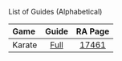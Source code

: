 List of Guides (Alphabetical)

|Game|Guide|RA Page|
|:--|:--:|:--:|
|Karate|[Full](https://github.com/RetroAchievements/guides/wiki/Karate-(Atari-2600))|[17461](https://retroachievements.org/game/17461)|

